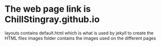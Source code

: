 # The web page link is ChillStingray.github.io
layouts contains default.html which is what is used by jekyll to create the HTML files
images folder contains the images used on the different pages
